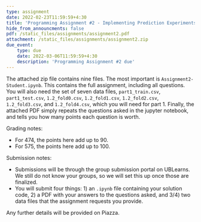 ```yaml
---
type: assignment
date: 2022-02-23T11:59:59+4:30
title: 'Programming Assignment #2 - Implementing Prediction Experiments'
hide_from_announcments: false
pdf: /static_files/assignments/assignment2.pdf
attachment: /static_files/assignments/assignment2.zip
due_event: 
    type: due
    date: 2022-03-06T11:59:59+4:30
    description: 'Programming Assignment #2 due'
---
```

The attached zip file contains nine files. The most important is ```Assignment2-Student.ipynb```. This contains the full assignment, including all questions. You will also need the set of seven data files,  `part1_train.csv`, `part1_test.csv`, `1.2_fold0.csv`, `1.2_fold1.csv`, `1.2_fold2.csv`, `1.2_fold3.csv`,  and `1.2_fold4.csv`, which you will need for part 1. Finally, the attached PDF simply repeats the questions asked in the jupyter notebook, and tells you how many points each question is worth.

Grading notes:
- For 474, the points here add up to 90. 
- For 575, the points here add up to 100. 

Submission notes:
- Submissions will be through the group submission portal on UBLearns. We still do not know your groups, so we will set this up once those are finalized.
- You will submit four things: 1) an ```.ipynb``` file containing your solution code, 2) a PDF with your answers to the questions asked, and 3/4) two data files that the assignment requests you provide.

Any further details will be provided on Piazza.

